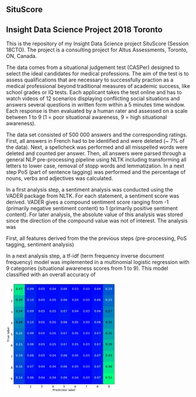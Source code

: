 ## SituScore
## Insight Data Science Project 2018 Toronto

This is the repository of my Insight Data Science project SituScore (Session 18CTO). The project is a consulting project for Altus Assessments, Toronto, ON, Canada. 

The data comes from a situational judgement test (CASPer) designed to select the ideal candidates for medical professions. The aim of the test is to assess qualifications that are necessary to successfully praction as a medical professional beyond traditional measures of academic success, like school grades or IQ tests. Each applicant takes the test online and has to watch videos of 12 scenarios displaying conflicting social situations and answers several questions in written form within a 5 minutes time window. Each response is then evaluated by a human rater and assessed on a scale between 1 to 9 (1 = poor situational awareness, 9 = high situational awareness). 

The data set consisted of 500 000 answers and the corresponding ratings. First, all answers in French had to be identified and were deleted (~ 7% of the data). Next, a spellcheck was performed and all misspelled words were deleted and counted per answer. Then, all answers were parsed through a general NLP pre-processing pipeline using NLTK including transforming all letters to lower case, removal of stopp words and lemmatization. In a next step PoS (part of sentence tagging) was performed and the percentage of nouns, verbs and adjectives was calculated. 

In a first analysis step, a sentiment analysis was conducted using the VADER package from NLTK. For each statement, a sentiment score was derived. VADER gives a compound sentiment score ranging from -1 (primarily negative sentiment content) to 1 (primarily positive sentiment content). For later analysis, the absolute value of this analysis was stored since the direction of the compound value was not of interest. The analysis was 

First, all features derived from the the previous steps (pre-processing, PoS tagging, sentiment analysis) 

In a next analysis step, a tf-idf (term frequency inverse document frequency) model was implemented in a multinomial logistic regression with 9 categories (situational awareness scores from 1 to 9). This model classified with an overall accuracy of 


<img src="https://github.com/jorennig/SituScore/blob/master/Confusion_Matrix_features_full_scale.png" alt="CM" width="300" height="300">
